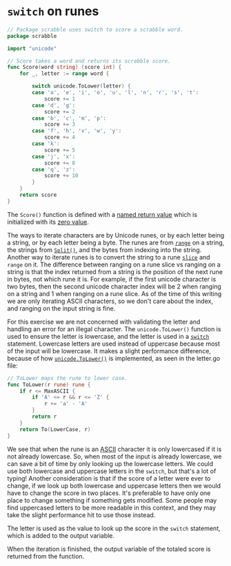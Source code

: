 # `switch` on runes

```go
// Package scrabble uses switch to score a scrabble word.
package scrabble

import "unicode"

// Score takes a word and returns its scrabble score.
func Score(word string) (score int) {
	for _, letter := range word {

		switch unicode.ToLower(letter) {
		case 'a', 'e', 'i', 'o', 'u', 'l', 'n', 'r', 's', 't':
			score += 1
		case 'd', 'g':
			score += 2
		case 'b', 'c', 'm', 'p':
			score += 3
		case 'f', 'h', 'v', 'w', 'y':
			score += 4
		case 'k':
			score += 5
		case 'j', 'x':
			score += 8
		case 'q', 'z':
			score += 10
		}
	}
	return score
}
```

The `Score()` function is defined with a [named return value][named-return-value] which is initialized with its [zero value][zero-value].

The ways to iterate characters are by Unicode runes, or by each letter being a string, or by each letter being a byte.
The runes are from [`range`][range] on a string, the strings from [`Split()`][split], and the bytes from indexing into the string.
Another way to iterate runes is to convert the string to a rune [`slice`][slice] and `range` on it.
The difference between ranging on a rune slice vs ranging on a string is that the index returned from a string is the position of the next rune in bytes,
not which rune it is.
For example, if the first unicode character is two bytes, then the second unicode character index will be 2 when ranging on a string and 1 when ranging on a rune slice.
As of the time of this writing we are only iterating ASCII characters, so we don't care about the index, and ranging on the input string is fine.

For this exercise we are not concerned with validating the letter and handling an error for an illegal character.
The `unicode.ToLower()` function is used to ensure the letter is lowercase, and the letter is used in a [`switch`][switch] statement.
Lowercase letters are used instead of uppercase because most of the input will be lowercase.
It makes a slight performance difference, because of how [`unicode.ToLower()`][tolower] is implemented, as seen in the letter.go file:

```go
// ToLower maps the rune to lower case.
func ToLower(r rune) rune {
	if r <= MaxASCII {
		if 'A' <= r && r <= 'Z' {
			r += 'a' - 'A'
		}
		return r
	}
	return To(LowerCase, r)
}
```

We see that when the rune is an [ASCII][ascii] character it is only lowercased if it is not already lowercase.
So, when most of the input is already lowercase, we can save a bit of time by only looking up the lowercase letters.
We could use both lowercase and uppercase letters in the `switch`, but that's a lot of typing!
Another consideration is that if the score of a letter were ever to change,
if we look up both lowercase and uppercase letters then we would have to change the score in two places.
It's preferable to have only one place to change something if something gets modified.
Some people may find uppercased letters to be more readable in this context, and they may take the slight performance hit to use those instead.

The letter is used as the value to look up the score in the `switch` statement,
which is added to the output variable.

When the iteration is finished, the output variable of the totaled score is returned from the function.

[tolower]: https://pkg.go.dev/unicode#ToLower
[rune]: https://pkg.go.dev/builtin#rune
[ascii]: https://www.asciitable.com/
[named-return-value]: https://yourbasic.org/golang/named-return-values-parameters/
[zero-value]: https://yourbasic.org/golang/default-zero-value/
[range]: https://gobyexample.com/range
[split]: https://pkg.go.dev/strings#Split
[slice]: https://gobyexample.com/slices
[switch]: https://go.dev/tour/flowcontrol/9
